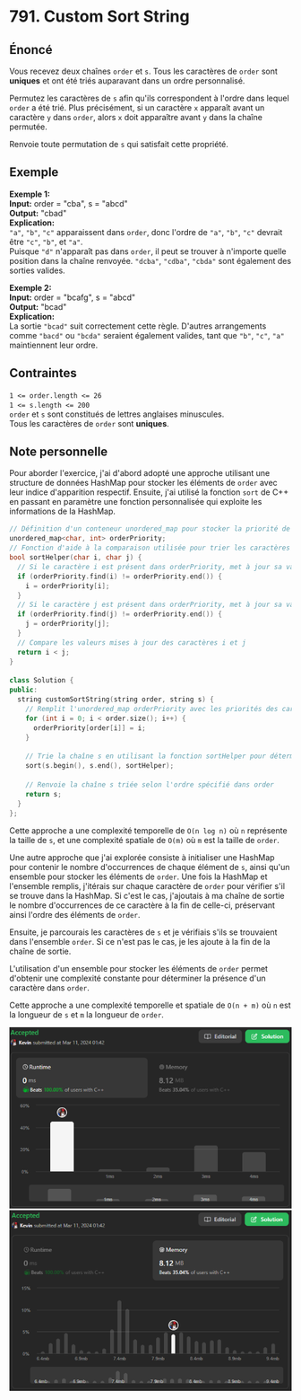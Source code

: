 # 791. Custom Sort String

## Énoncé

Vous recevez deux chaînes `order` et `s`. Tous les caractères de `order` sont **uniques** et ont été triés auparavant dans un ordre personnalisé.

Permutez les caractères de `s` afin qu'ils correspondent à l'ordre dans lequel `order` a été trié. Plus précisément, si un caractère `x` apparaît avant un caractère `y` dans `order`, alors `x` doit apparaître avant `y` dans la chaîne permutée.

Renvoie toute permutation de `s` qui satisfait cette propriété.

## Exemple

**Exemple 1:**  
**Input:** order = "cba", s = "abcd"  
**Output:** "cbad"  
**Explication:**  
`"a"`, `"b"`, `"c"` apparaissent dans `order`, donc l'ordre de `"a"`, `"b"`, `"c"` devrait être `"c"`, `"b"`, et `"a"`.  
Puisque `"d"` n'apparaît pas dans `order`, il peut se trouver à n'importe quelle position dans la chaîne renvoyée. `"dcba"`, `"cdba"`, `"cbda"` sont également des sorties valides.

**Exemple 2:**  
**Input:** order = "bcafg", s = "abcd"  
**Output:** "bcad"  
**Explication:**  
La sortie `"bcad"` suit correctement cette règle. D'autres arrangements comme `"bacd"` ou `"bcda"` seraient également valides, tant que `"b"`, `"c"`, `"a"` maintiennent leur ordre.

## Contraintes

`1 <= order.length <= 26`  
`1 <= s.length <= 200`  
`order` et `s` sont constitués de lettres anglaises minuscules.  
Tous les caractères de `order` sont **uniques**.

## Note personnelle

Pour aborder l'exercice, j'ai d'abord adopté une approche utilisant une structure de données HashMap pour stocker les éléments de `order` avec leur indice d'apparition respectif. Ensuite, j'ai utilisé la fonction `sort` de C++ en passant en paramètre une fonction personnalisée qui exploite les informations de la HashMap.

```cpp
// Définition d'un conteneur unordered_map pour stocker la priorité de chaque caractère
unordered_map<char, int> orderPriority;
// Fonction d'aide à la comparaison utilisée pour trier les caractères
bool sortHelper(char i, char j) {
  // Si le caractère i est présent dans orderPriority, met à jour sa valeur
  if (orderPriority.find(i) != orderPriority.end()) {
    i = orderPriority[i];
  }
  // Si le caractère j est présent dans orderPriority, met à jour sa valeur
  if (orderPriority.find(j) != orderPriority.end()) {
    j = orderPriority[j];
  }
  // Compare les valeurs mises à jour des caractères i et j
  return i < j;
}

class Solution {
public:
  string customSortString(string order, string s) {
    // Remplit l'unordered_map orderPriority avec les priorités des caractères de order
    for (int i = 0; i < order.size(); i++) {
      orderPriority[order[i]] = i;
    }

    // Trie la chaîne s en utilisant la fonction sortHelper pour déterminer l'ordre de tri
    sort(s.begin(), s.end(), sortHelper);

    // Renvoie la chaîne s triée selon l'ordre spécifié dans order
    return s;
  }
};
```

Cette approche a une complexité temporelle de `O(n log n)` où `n` représente la taille de `s`, et une complexité spatiale de `O(m)` où `m` est la taille de `order`.

Une autre approche que j'ai explorée consiste à initialiser une HashMap pour contenir le nombre d'occurrences de chaque élément de `s`, ainsi qu'un ensemble pour stocker les éléments de `order`.
Une fois la HashMap et l'ensemble remplis, j'itérais sur chaque caractère de `order` pour vérifier s'il se trouve dans la HashMap. Si c'est le cas, j'ajoutais à ma chaîne de sortie le nombre d'occurrences de ce caractère à la fin de celle-ci, préservant ainsi l'ordre des éléments de `order`.

Ensuite, je parcourais les caractères de `s` et je vérifiais s'ils se trouvaient dans l'ensemble `order`. Si ce n'est pas le cas, je les ajoute à la fin de la chaîne de sortie.

L'utilisation d'un ensemble pour stocker les éléments de `order` permet d'obtenir une complexité constante pour déterminer la présence d'un caractère dans `order`.

Cette approche a une complexité temporelle et spatiale de `O(n + m)` où `n` est la longueur de `s` et `m` la longueur de `order`.

<img src="./imgs/runtime.png"/>
<img src="./imgs/memory.png"/>
